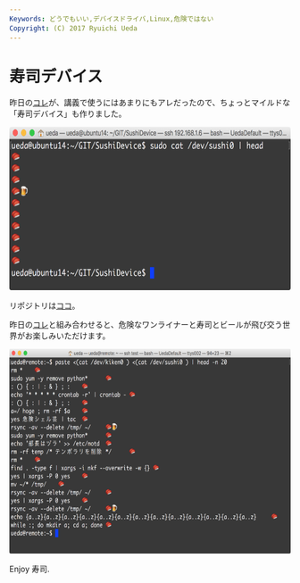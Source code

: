 ```yaml
---
Keywords: どうでもいい,デバイスドライバ,Linux,危険ではない
Copyright: (C) 2017 Ryuichi Ueda
---
```


# 寿司デバイス
昨日の<a href="https://blog.ueda.asia/?p=7395">コレ</a>が、講義で使うにはあまりにもアレだったので、ちょっとマイルドな「寿司デバイス」も作りました。

<a href="347c82c41d7c5da3ead4b68c411f0706.png" rel="attachment wp-att-7445"><img src="347c82c41d7c5da3ead4b68c411f0706-1024x454.png" alt="スクリーンショット 2016-01-02 10.51.06" width="660" height="293" class="aligncenter size-large wp-image-7445" /></a>

リポジトリは<a href="https://github.com/ryuichiueda/SushiDevice" target="_blank">ココ</a>。


昨日の<a href="https://blog.ueda.asia/?p=7395">コレ</a>と組み合わせると、危険なワンライナーと寿司とビールが飛び交う世界がお楽しみいただけます。

<a href="776e05e2117eeec96ce12ff8dccf710a.png" rel="attachment wp-att-7448"><img src="776e05e2117eeec96ce12ff8dccf710a-1024x569.png" alt="スクリーンショット 2016-01-02 11.36.43" width="660" height="367" class="aligncenter size-large wp-image-7448" /></a>


Enjoy 寿司.
